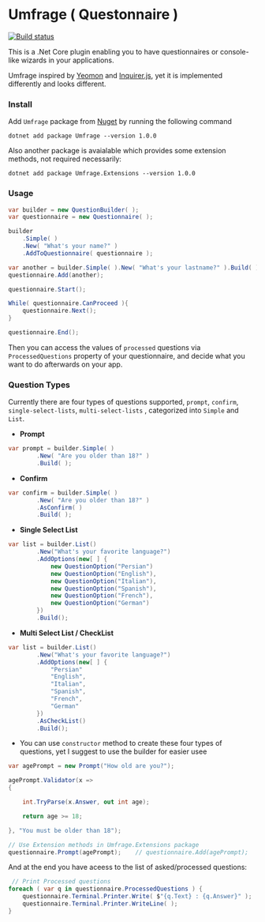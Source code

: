 # Umfrage ( Questonnaire )    

[![Build status](https://ci.appveyor.com/api/projects/status/xfq7qatie27311t0/branch/master?svg=true)](https://ci.appveyor.com/project/shahabganji/umfrage/branch/master)


This is a .Net Core plugin enabling you to have questionnaires or console-like wizards in your applications. 

Umfrage inspired by [Yeomon](https://yeoman.io/) and [Inquirer.js](https://github.com/SBoudrias/Inquirer.js/), yet it is implemented differently and looks different.

### Install

Add `Umfrage` package from [Nuget]() by running the following command

```shell
dotnet add package Umfrage --version 1.0.0
```

Also another package is avaialable which provides some extension methods, not required necessarily:

```shell
dotnet add package Umfrage.Extensions --version 1.0.0
```

### Usage

```csharp
var builder = new QuestionBuilder( );
var questionnaire = new Questionnaire( );

builder
    .Simple( )
    .New( "What's your name?" )
    .AddToQuestionnaire( questionnaire );

var another = builder.Simple( ).New( "What's your lastname?" ).Build( );
questionnaire.Add(another);

questionnaire.Start();

While( questionnaire.CanProceed ){
    questionnaire.Next();
}

questionnaire.End();

```

Then you can access the values of `processed` questions via `ProcessedQuestions` property of your questionnaire, and decide what you want to do afterwards on your app.

### Question Types

Currently there are four types of questions supported, `prompt`, `confirm`, `single-select-lists`, `multi-select-lists`
 , categorized into `Simple` and `List`.

* **Prompt**

```csharp
var prompt = builder.Simple( )
		.New( "Are you older than 18?" )
		.Build( );
```

* **Confirm**

```csharp
var confirm = builder.Simple( )
		.New( "Are you older than 18?" )
		.AsConfirm( )
		.Build( );
```


* **Single Select List**

```csharp
var list = builder.List()
		.New("What's your favorite language?")
		.AddOptions(new[ ] {
			new QuestionOption("Persian")
			new QuestionOption("English"),
			new QuestionOption("Italian"),
			new QuestionOption("Spanish"),
			new QuestionOption("French"),
			new QuestionOption("German")
		})
		.Build();
```

* **Multi Select List / CheckList**

```csharp
var list = builder.List()
		.New("What's your favorite language?")
		.AddOptions(new[ ] {
			"Persian"
			"English",
			"Italian",
			"Spanish",
			"French",
			"German"
		})
		.AsCheckList()
		.Build();
```

* You can use `constructor` method to create these four types of questions, yet I suggest to use the builder for easier usee

```csharp
var agePrompt = new Prompt("How old are you?");

agePrompt.Validator(x =>
{

	int.TryParse(x.Answer, out int age);

	return age >= 18;

}, "You must be older than 18");

// Use Extension methods in Umfrage.Extensions package
questionnaire.Prompt(agePrompt);    // questionnaire.Add(agePrompt);

```

And at the end you have aceess to the list of asked/processed questions:

```csharp
 // Print Processed questions
foreach ( var q in questionnaire.ProcessedQuestions ) {
    questionnaire.Terminal.Printer.Write( $"{q.Text} : {q.Answer}" );
    questionnaire.Terminal.Printer.WriteLine( );
}
```

